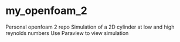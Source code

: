 # my_openfoam_2
Personal openfoam 2 repo
Simulation of a 2D cylinder at low and high reynolds numbers
Use Paraview to view simulation
